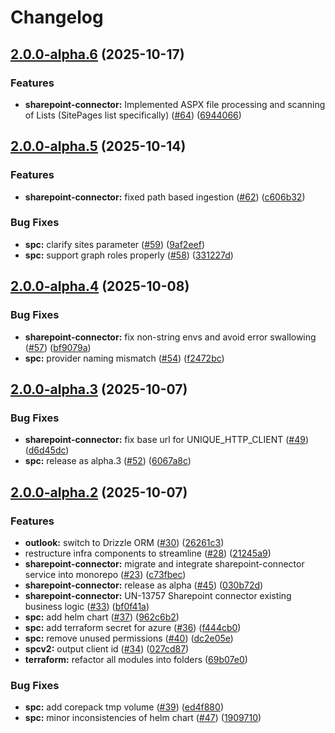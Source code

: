 # Changelog

## [2.0.0-alpha.6](https://github.com/Unique-AG/connectors/compare/sharepoint-connector@v2.0.0-alpha.5...sharepoint-connector@v2.0.0-alpha.6) (2025-10-17)


### Features

* **sharepoint-connector:** Implemented ASPX file processing and scanning of Lists (SitePages list specifically) ([#64](https://github.com/Unique-AG/connectors/issues/64)) ([6944066](https://github.com/Unique-AG/connectors/commit/6944066ce08126a0e2da910f0f63d9f21fa24b53))

## [2.0.0-alpha.5](https://github.com/Unique-AG/connectors/compare/sharepoint-connector@v2.0.0-alpha.4...sharepoint-connector@v2.0.0-alpha.5) (2025-10-14)


### Features

* **sharepoint-connector:** fixed path based ingestion ([#62](https://github.com/Unique-AG/connectors/issues/62)) ([c606b32](https://github.com/Unique-AG/connectors/commit/c606b32791dea0aa88968007961f8e03c0adaeb0))


### Bug Fixes

* **spc:** clarify sites parameter ([#59](https://github.com/Unique-AG/connectors/issues/59)) ([9af2eef](https://github.com/Unique-AG/connectors/commit/9af2eefa124d8b0e14288d438893c796516d8825))
* **spc:** support graph roles properly ([#58](https://github.com/Unique-AG/connectors/issues/58)) ([331227d](https://github.com/Unique-AG/connectors/commit/331227d12a55be2bd89269ca0efac8ba60b52937))

## [2.0.0-alpha.4](https://github.com/Unique-AG/connectors/compare/sharepoint-connector@v2.0.0-alpha.3...sharepoint-connector@v2.0.0-alpha.4) (2025-10-08)


### Bug Fixes

* **sharepoint-connector:** fix non-string envs and avoid error swallowing ([#57](https://github.com/Unique-AG/connectors/issues/57)) ([bf9079a](https://github.com/Unique-AG/connectors/commit/bf9079a1aa4bc73f7040b3f3650931b8f9ed5935))
* **spc:** provider naming mismatch ([#54](https://github.com/Unique-AG/connectors/issues/54)) ([f2472bc](https://github.com/Unique-AG/connectors/commit/f2472bcc107fc9b2573005fc6629c80fecac2333))

## [2.0.0-alpha.3](https://github.com/Unique-AG/connectors/compare/sharepoint-connector@v2.0.0-alpha.2...sharepoint-connector@v2.0.0-alpha.3) (2025-10-07)


### Bug Fixes

* **sharepoint-connector:** fix base url for UNIQUE_HTTP_CLIENT ([#49](https://github.com/Unique-AG/connectors/issues/49)) ([d6d45dc](https://github.com/Unique-AG/connectors/commit/d6d45dce6ec1b2d2e5ec3ba0999eab0c6e2942a0))
* **spc:** release as alpha.3 ([#52](https://github.com/Unique-AG/connectors/issues/52)) ([6067a8c](https://github.com/Unique-AG/connectors/commit/6067a8c3289478ce06a3a8975109be51ef082961))

## [2.0.0-alpha.2](https://github.com/Unique-AG/connectors/compare/sharepoint-connector@v2.0.0-alpha.1...sharepoint-connector@v2.0.0-alpha.2) (2025-10-07)


### Features

* **outlook:** switch to Drizzle ORM ([#30](https://github.com/Unique-AG/connectors/issues/30)) ([26261c3](https://github.com/Unique-AG/connectors/commit/26261c3d28ec98296a46438e39953b43b3b817eb))
* restructure infra components to streamline ([#28](https://github.com/Unique-AG/connectors/issues/28)) ([21245a9](https://github.com/Unique-AG/connectors/commit/21245a9c933816be9e29df183444fc2f3b6c5d3e))
* **sharepoint-connector:** migrate and integrate sharepoint-connector service into monorepo ([#23](https://github.com/Unique-AG/connectors/issues/23)) ([c73fbec](https://github.com/Unique-AG/connectors/commit/c73fbec2136acf5136f52dae37c7a346c89b6989))
* **sharepoint-connector:** release as alpha ([#45](https://github.com/Unique-AG/connectors/issues/45)) ([030b72d](https://github.com/Unique-AG/connectors/commit/030b72d04119b3f8b1eab8c886c7828fa7448ca7))
* **sharepoint-connector:** UN-13757 Sharepoint  connector existing business logic ([#33](https://github.com/Unique-AG/connectors/issues/33)) ([bf0f41a](https://github.com/Unique-AG/connectors/commit/bf0f41a76fa2042a5d5fa0a73bf9b7dd6d4d1afc))
* **spc:** add helm chart ([#37](https://github.com/Unique-AG/connectors/issues/37)) ([962c6b2](https://github.com/Unique-AG/connectors/commit/962c6b2fdf1f632983e18d0aa244b46a78fa4f05))
* **spc:** add terraform secret for azure ([#36](https://github.com/Unique-AG/connectors/issues/36)) ([f444cb0](https://github.com/Unique-AG/connectors/commit/f444cb0863f54c873b0247ad1b401c7395ec2b7d))
* **spc:** remove unused permissions ([#40](https://github.com/Unique-AG/connectors/issues/40)) ([dc2e05e](https://github.com/Unique-AG/connectors/commit/dc2e05e02f562809ac16dae5e170c859f6eb0c98))
* **spcv2:** output client id ([#34](https://github.com/Unique-AG/connectors/issues/34)) ([027cd87](https://github.com/Unique-AG/connectors/commit/027cd87108cfe344c257600213dd27b3192be521))
* **terraform:** refactor all modules into folders ([69b07e0](https://github.com/Unique-AG/connectors/commit/69b07e05f6277fcd08d98df1691cd7833b9c2e4d))


### Bug Fixes

* **spc:** add corepack tmp volume ([#39](https://github.com/Unique-AG/connectors/issues/39)) ([ed4f880](https://github.com/Unique-AG/connectors/commit/ed4f880881065c8f34f3196a3754d72c6a91374a))
* **spc:** minor inconsistencies of helm chart ([#47](https://github.com/Unique-AG/connectors/issues/47)) ([1909710](https://github.com/Unique-AG/connectors/commit/1909710b49b215db4f4bc244ac0422e8c9cf7187))
